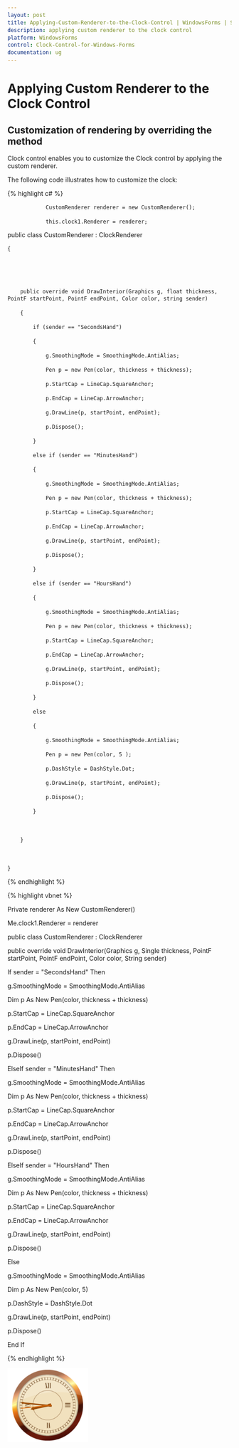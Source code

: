 ```yaml
---
layout: post
title: Applying-Custom-Renderer-to-the-Clock-Control | WindowsForms | Syncfusion
description: applying custom renderer to the clock control
platform: WindowsForms
control: Clock-Control-for-Windows-Forms
documentation: ug
---
```


# Applying Custom Renderer to the Clock Control

## Customization of rendering by overriding the method

Clock control enables you to customize the Clock control by applying the custom renderer.

The following code illustrates how to customize the clock:

{% highlight c# %}

                CustomRenderer renderer = new CustomRenderer();

                this.clock1.Renderer = renderer;

public class CustomRenderer : ClockRenderer

    {





        public override void DrawInterior(Graphics g, float thickness, PointF startPoint, PointF endPoint, Color color, string sender)

        {

            if (sender == "SecondsHand")

            {

                g.SmoothingMode = SmoothingMode.AntiAlias;

                Pen p = new Pen(color, thickness + thickness);

                p.StartCap = LineCap.SquareAnchor;

                p.EndCap = LineCap.ArrowAnchor;

                g.DrawLine(p, startPoint, endPoint);

                p.Dispose();

            }

            else if (sender == "MinutesHand")

            {

                g.SmoothingMode = SmoothingMode.AntiAlias;

                Pen p = new Pen(color, thickness + thickness);

                p.StartCap = LineCap.SquareAnchor;

                p.EndCap = LineCap.ArrowAnchor;

                g.DrawLine(p, startPoint, endPoint);

                p.Dispose();

            }

            else if (sender == "HoursHand")

            {

                g.SmoothingMode = SmoothingMode.AntiAlias;

                Pen p = new Pen(color, thickness + thickness);

                p.StartCap = LineCap.SquareAnchor;

                p.EndCap = LineCap.ArrowAnchor;

                g.DrawLine(p, startPoint, endPoint);

                p.Dispose();

            }

            else

            {

                g.SmoothingMode = SmoothingMode.AntiAlias;

                Pen p = new Pen(color, 5 );

                p.DashStyle = DashStyle.Dot;

                g.DrawLine(p, startPoint, endPoint);

                p.Dispose();

            }



        }



    }

{% endhighlight %}

{% highlight vbnet %}

Private renderer As New CustomRenderer()

Me.clock1.Renderer = renderer



public class CustomRenderer : ClockRenderer





public override void DrawInterior(Graphics g, Single thickness, PointF startPoint, PointF endPoint, Color color, String sender)

If sender = "SecondsHand" Then

g.SmoothingMode = SmoothingMode.AntiAlias

Dim p As New Pen(color, thickness + thickness)

p.StartCap = LineCap.SquareAnchor

p.EndCap = LineCap.ArrowAnchor

g.DrawLine(p, startPoint, endPoint)

p.Dispose()

ElseIf sender = "MinutesHand" Then

g.SmoothingMode = SmoothingMode.AntiAlias

Dim p As New Pen(color, thickness + thickness)

p.StartCap = LineCap.SquareAnchor

p.EndCap = LineCap.ArrowAnchor

g.DrawLine(p, startPoint, endPoint)

p.Dispose()

ElseIf sender = "HoursHand" Then

g.SmoothingMode = SmoothingMode.AntiAlias

Dim p As New Pen(color, thickness + thickness)

p.StartCap = LineCap.SquareAnchor

p.EndCap = LineCap.ArrowAnchor

g.DrawLine(p, startPoint, endPoint)

p.Dispose()

Else

g.SmoothingMode = SmoothingMode.AntiAlias

Dim p As New Pen(color, 5)

p.DashStyle = DashStyle.Dot

g.DrawLine(p, startPoint, endPoint)

p.Dispose()

End If

{% endhighlight %}

![](Overview_images/Overview_img99.png) 

